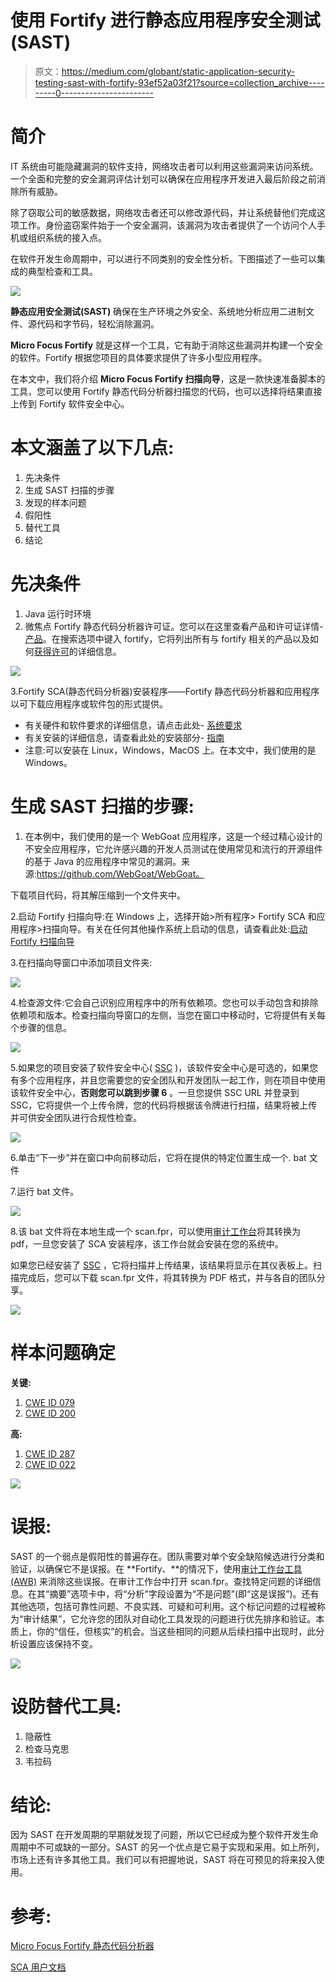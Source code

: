 # 使用 Fortify 进行静态应用程序安全测试(SAST)

> 原文：<https://medium.com/globant/static-application-security-testing-sast-with-fortify-93ef52a03f21?source=collection_archive---------0----------------------->

# **简介**

IT 系统由可能隐藏漏洞的软件支持，网络攻击者可以利用这些漏洞来访问系统。一个全面和完整的安全漏洞评估计划可以确保在应用程序开发进入最后阶段之前消除所有威胁。

除了窃取公司的敏感数据，网络攻击者还可以修改源代码，并让系统替他们完成这项工作。身份盗窃案件始于一个安全漏洞，该漏洞为攻击者提供了一个访问个人手机或组织系统的接入点。

在软件开发生命周期中，可以进行不同类别的安全性分析。下图描述了一些可以集成的典型检查和工具。

![](img/93f77b3313eff5038d49874992f1e84f.png)

**静态应用安全测试(SAST)** 确保在生产环境之外安全、系统地分析应用二进制文件、源代码和字节码，轻松消除漏洞。

**Micro Focus Fortify** 就是这样一个工具，它有助于消除这些漏洞并构建一个安全的软件。Fortify 根据您项目的具体要求提供了许多小型应用程序。

在本文中，我们将介绍 **Micro Focus Fortify 扫描向导**，这是一款快速准备脚本的工具，您可以使用 Fortify 静态代码分析器扫描您的代码，也可以选择将结果直接上传到 Fortify 软件安全中心。

# **本文涵盖了以下几点:**

1.  先决条件
2.  生成 SAST 扫描的步骤
3.  发现的样本问题
4.  假阳性
5.  替代工具
6.  结论

# **先决条件**

1.  Java 运行时环境
2.  微焦点 Fortify 静态代码分析器许可证。您可以在这里查看产品和许可证详情- [产品](https://www.microfocus.com/en-us/support/documentation)。在搜索选项中键入 fortify，它将列出所有与 fortify 相关的产品以及如何[获得许可](https://www.microfocus.com/en-us/support/Fortify%20Static%20Code%20Analyzer)的详细信息。

![](img/54b40e6ae3a8d189b224e1cd70f82fea.png)

3.Fortify SCA(静态代码分析器)安装程序——Fortify 静态代码分析器和应用程序以可下载应用程序或软件包的形式提供。

*   有关硬件和软件要求的详细信息，请点击此处- [系统要求](https://tech.esvali.com/mf_manuals/html/common/micro_focus_fortify_software_19.1.0_system_requirements.htm#page_7)
*   有关安装的详细信息，请查看此处的安装部分- [指南](https://www.microfocus.com/documentation/fortify-static-code-analyzer-and-tools/1810/SCA_Install_18.10.pdf)
*   注意:可以安装在 Linux，Windows，MacOS 上。在本文中，我们使用的是 Windows。

# **生成 SAST 扫描的步骤:**

1.  在本例中，我们使用的是一个 WebGoat 应用程序，这是一个经过精心设计的不安全应用程序，它允许感兴趣的开发人员测试在使用常见和流行的开源组件的基于 Java 的应用程序中常见的漏洞。来源:https://github.com/WebGoat/WebGoat。

下载项目代码，将其解压缩到一个文件夹中。

2.启动 Fortify 扫描向导:在 Windows 上，选择开始>所有程序> Fortify SCA 和应用程序>扫描向导。有关在任何其他操作系统上启动的信息，请查看此处:[启动 Fortify 扫描向导](https://tech.esvali.com/mf_manuals/html/sca_ssc/micro_focus_fortify_static_code_analyzer_19.1.0_user_guide.htm#page_165)

3.在扫描向导窗口中添加项目文件夹:

![](img/1b51159eae96f688061e13233bdccb9b.png)

4.检查源文件:它会自己识别应用程序中的所有依赖项。您也可以手动包含和排除依赖项和版本。检查扫描向导窗口的左侧，当您在窗口中移动时，它将提供有关每个步骤的信息。

![](img/0f3dbf551011366fb7295ffbe59bf471.png)

5.如果您的项目安装了软件安全中心( [SSC](https://www.microfocus.com/documentation/fortify-software-security-center/2020/SSC_Help_20.2.0/index.htm#SSC_UG/Introduction.htm%3FTocPath%3DIntroduction%7C_____0) )，该软件安全中心是可选的，如果您有多个应用程序，并且您需要您的安全团队和开发团队一起工作，则在项目中使用该软件安全中心，**否则您可以跳到步骤 6** 。一旦您提供 SSC URL 并登录到 SSC，它将提供一个上传令牌，您的代码将根据该令牌进行扫描，结果将被上传并可供安全团队进行合规性检查。

![](img/c0d81681982c0c167e03a96cef244830.png)

6.单击“下一步”并在窗口中向前移动后，它将在提供的特定位置生成一个. bat 文件

7.运行 bat 文件。

![](img/e2dc35c9f40c6f00fd178c49e58b9331.png)

8.该 bat 文件将在本地生成一个 scan.fpr，可以使用[审计工作台](https://tech.esvali.com/mf_manuals/html/sca_ssc/micro_focus_fortify_audit_workbench_19.1.0_user_guide.htm)将其转换为 pdf，一旦您安装了 SCA 安装程序，该工作台就会安装在您的系统中。

如果您已经安装了 [SSC](https://www.microfocus.com/documentation/fortify-software-security-center/2020/SSC_Help_20.2.0/index.htm#SSC_UG/Introduction.htm%3FTocPath%3DIntroduction%7C_____0) ，它将扫描并上传结果，该结果将显示在其仪表板上。扫描完成后，您可以下载 scan.fpr 文件，将其转换为 PDF 格式，并与各自的团队分享。

![](img/63eb6ef8c82b08cd29af5db519d9208b.png)

# **样本问题确定**

**关键:**

1.  [CWE ID 079](https://cwe.mitre.org/data/definitions/79.html)
2.  [CWE ID 200](https://cwe.mitre.org/data/definitions/200.html)

**高:**

1.  [CWE ID 287](https://cwe.mitre.org/data/definitions/287.html#:~:text=CWE-287%3A%20Improper%20Authentication,Weakness%20ID%3A%20287)
2.  [CWE ID 022](https://cwe.mitre.org/data/definitions/22.html)

![](img/5cd261f064bb324f0a99760f7f26176a.png)

# **误报:**

SAST 的一个弱点是假阳性的普遍存在。团队需要对单个安全缺陷候选进行分类和验证，以确保它不是误报。在 **Fortify、**的情况下，使用[审计工作台工具(AWB)](https://tech.esvali.com/mf_manuals/html/sca_ssc/micro_focus_fortify_audit_workbench_19.1.0_user_guide.htm) 来消除这些误报。在审计工作台中打开 scan.fpr。查找特定问题的详细信息。在其“摘要”选项卡中，将“分析”字段设置为“不是问题”(即“这是误报”)。还有其他选项，包括可靠性问题、不良实践、可疑和可利用。这个标记问题的过程被称为“审计结果”，它允许您的团队对自动化工具发现的问题进行优先排序和验证。本质上，你的“信任，但核实”的机会。当这些相同的问题从后续扫描中出现时，此分析设置应该保持不变。

![](img/d96983215d9c3b0de2c4e3dbbf395694.png)

# **设防替代工具:**

1.  隐蔽性
2.  检查马克思
3.  韦拉码

# **结论:**

因为 SAST 在开发周期的早期就发现了问题，所以它已经成为整个软件开发生命周期中不可或缺的一部分。SAST 的另一个优点是它易于实现和采用。如上所列，市场上还有许多其他工具。我们可以有把握地说，SAST 将在可预见的将来投入使用。

# **参考:**

[Micro Focus Fortify 静态代码分析器](https://www.microfocus.com/documentation/fortify-static-code-analyzer-and-tools/2020/SCA_Help_20.2.0/index.htm#ScanWizard/PrepUseScanWizard.htm?TocPath=Fortify%2520Scan%2520Wizard%257C_____1)

[SCA 用户文档](https://tech.esvali.com/mf_manuals/html/sca_ssc/micro_focus_fortify_static_code_analyzer_19.1.0_user_guide.htm#page_165)